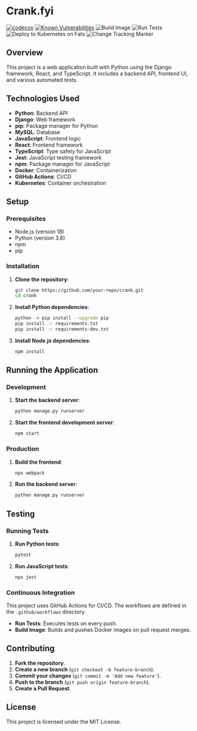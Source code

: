 <!-- Copyright (c) 2024 Isaac Adams -->
<!-- Licensed under the MIT License. See LICENSE file in the project root for full license information. -->
# Crank.fyi

[![codecov](https://codecov.io/gh/norcalipa/crank/graph/badge.svg?token=5CR414ORFK)](https://codecov.io/gh/norcalipa/crank)
[![Known Vulnerabilities](https://snyk.io/test/github/norcalipa/crank/badge.svg)](https://snyk.io/test/github/norcalipa/crank)
![Build Image](https://github.com/norcalipa/crank/actions/workflows/build-image.yml/badge.svg)
![Run Tests](https://github.com/norcalipa/crank/actions/workflows/run-tests.yml/badge.svg)
![Deploy to Kubernetes on Fats](https://github.com/norcalipa/crank/actions/workflows/deploy-home.yml/badge.svg)
![Change Tracking Marker](https://github.com/norcalipa/crank/actions/workflows/new-relic-change-tracking.yml/badge.svg)


## Overview

This project is a web application built with Python using the Django framework, React, and TypeScript. It includes a backend API, frontend UI, and various automated tests.

## Technologies Used

- **Python**: Backend API
- **Django**: Web framework
- **pip**: Package manager for Python
- **MySQL**: Database
- **JavaScript**: Frontend logic
- **React**: Frontend framework
- **TypeScript**: Type safety for JavaScript
- **Jest**: JavaScript testing framework
- **npm**: Package manager for JavaScript
- **Docker**: Containerization
- **GitHub Actions**: CI/CD
- **Kubernetes**: Container orchestration

## Setup

### Prerequisites

- Node.js (version 18)
- Python (version 3.8)
- npm
- pip

### Installation

1. **Clone the repository**:
    ```sh
    git clone https://github.com/your-repo/crank.git
    cd crank
    ```

2. **Install Python dependencies**:
    ```sh
    python -m pip install --upgrade pip
    pip install -r requirements.txt
    pip install -r requirements-dev.txt
    ```

3. **Install Node.js dependencies**:
    ```sh
    npm install
    ```

## Running the Application

### Development

1. **Start the backend server**:
    ```sh
    python manage.py runserver
    ```

2. **Start the frontend development server**:
    ```sh
    npm start
    ```

### Production

1. **Build the frontend**:
    ```sh
    npx webpack
    ```

2. **Run the backend server**:
    ```sh
    python manage.py runserver
    ```

## Testing

### Running Tests

1. **Run Python tests**:
    ```sh
    pytest
    ```

2. **Run JavaScript tests**:
    ```sh
    npx jest
    ```

### Continuous Integration

This project uses GitHub Actions for CI/CD. The workflows are defined in the `.github/workflows` directory.

- **Run Tests**: Executes tests on every push.
- **Build Image**: Builds and pushes Docker images on pull request merges.

## Contributing

1. **Fork the repository**.
2. **Create a new branch** (`git checkout -b feature-branch`).
3. **Commit your changes** (`git commit -m 'Add new feature'`).
4. **Push to the branch** (`git push origin feature-branch`).
5. **Create a Pull Request**.

## License

This project is licensed under the MIT License.